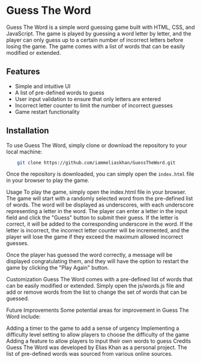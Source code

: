 # Guess The Word
Guess The Word is a simple word guessing game built with HTML, CSS, and JavaScript. The game is played by guessing a word letter by letter, and the player can only guess up to a certain number of incorrect letters before losing the game. The game comes with a list of words that can be easily modified or extended.

## Features
- Simple and intuitive UI
- A list of pre-defined words to guess
- User input validation to ensure that only letters are entered
- Incorrect letter counter to limit the number of incorrect guesses
- Game restart functionality
## Installation
To use Guess The Word, simply clone or download the repository to your local machine:

```bash
    git clone https://github.com/iammeliaskhan/GuessTheWord.git
```
Once the repository is downloaded, you can simply open the `index.html` file in your browser to play the game.

Usage
To play the game, simply open the index.html file in your browser. The game will start with a randomly selected word from the pre-defined list of words. The word will be displayed as underscores, with each underscore representing a letter in the word. The player can enter a letter in the input field and click the "Guess" button to submit their guess. If the letter is correct, it will be added to the corresponding underscore in the word. If the letter is incorrect, the incorrect letter counter will be incremented, and the player will lose the game if they exceed the maximum allowed incorrect guesses.

Once the player has guessed the word correctly, a message will be displayed congratulating them, and they will have the option to restart the game by clicking the "Play Again" button.

Customization
Guess The Word comes with a pre-defined list of words that can be easily modified or extended. Simply open the js/words.js file and add or remove words from the list to change the set of words that can be guessed.

Future Improvements
Some potential areas for improvement in Guess The Word include:

Adding a timer to the game to add a sense of urgency
Implementing a difficulty level setting to allow players to choose the difficulty of the game
Adding a feature to allow players to input their own words to guess
Credits
Guess The Word was developed by Elias Khan as a personal project. The list of pre-defined words was sourced from various online sources.
